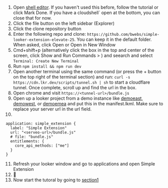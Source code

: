 1. Open [shell editor](https://shell.cloud.google.com). If you haven't used this before, follow the tutorial or click Mark Done. If you have a cloudshell` open at the bottom, you can close that for now.
2. Click the file button on the left sidebar (Explorer)
3. Click the clone repository button
4. Enter the following repo and clone: `https://github.com/bwebs/simple-looker-extension-elevate-25`. You can keep it in the default folder. When asked, click Open or Open in New Window 
5. Cmd+shift+p (alternatively click the box in the top and center of the screen, click Show and Run Commands > ) and seearch and select `Terminal: Create New Terminal`
6. Run `npm install && npm run dev`
7. Open another terminal using the same command (or press the + button on the top right of the terminal section) and run: `curl -s https://cdn.lkr.dev/scripts/tunnel.sh | sh` to start a cloudflare tunnel. Once complete, scroll up and find the url in the box.
8. Open chrome and visit `https://<tunnel-url>/bundle.js` 
9. Open up a looker project from a demo instance like [demoeast](https://demoeast.cloud.looker.com), [demowest](https://demowest.cloud.looker.com), or [demoemea](https://demoemea.cloud.looker.com) and put this in the manifest.lkml. Make sure to replace your server url in the url field.
10. 
```
application: simple_extension {
  label: "Simple Extension"
  url: "<serveo-url>/bundle.js"
  # file: "bundle.js"
  entitlements: {
    core_api_methods: ["me"]
  }
}
```

11. Refresh your looker window and go to applications and open Simple Extension
12. :tada:
13. Now start the tutoral by going to [section1](./docs/section1.md)
